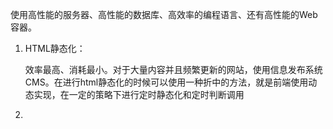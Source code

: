 使用高性能的服务器、高性能的数据库、高效率的编程语言、还有高性能的Web容器。

1. HTML静态化：

   效率最高、消耗最小。对于大量内容并且频繁更新的网站，使用信息发布系统CMS。在进行html静态化的时候可以使用一种折中的方法，就是前端使用动态实现，在一定的策略下进行定时静态化和定时判断调用

2. 


